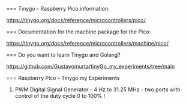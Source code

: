 === Tinygo - Raspberry Pico information: 

https://tinygo.org/docs/reference/microcontrollers/pico/

=== Documentation for the machine package for the Pico:

https://tinygo.org/docs/reference/microcontrollers/machine/pico/

=== Do you want to learn Tinygo and Golang?

https://github.com/Gustavomurta/tinyGo_my_experiments/tree/main


=== Raspberry Pico - Tinygo my Experiments

1) PWM Digital Signal Generator - 4 Hz to 31.25 MHz - two ports with control of the duty cycle 0 to 100% !

